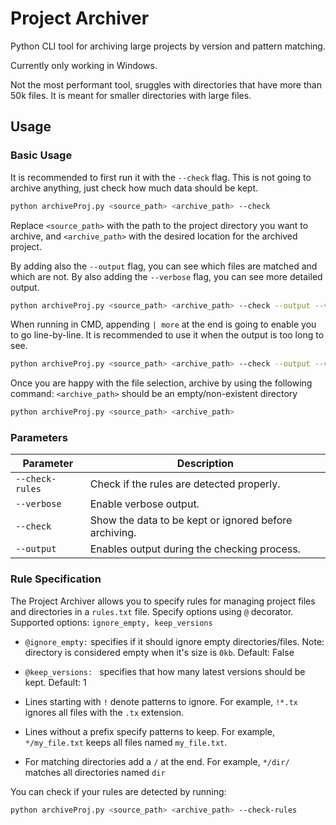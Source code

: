 # Project Archiver

Python CLI tool for archiving large projects by version and pattern matching.

Currently only working in Windows.

Not the most performant tool, sruggles with directories that have more than 50k files. It is meant for smaller directories with large files.

## Usage

### Basic Usage
It is recommended to first run it with  the `--check` flag. This is not going to archive anything, just check how much data should be kept.

```bash
python archiveProj.py <source_path> <archive_path> --check
```
Replace `<source_path>` with the path to the project directory you want to archive, and `<archive_path>` with the desired location for the archived project.

By adding also the `--output` flag, you can see which files are matched and which are not.
By also adding the `--verbose` flag, you can see more detailed output.

```bash
python archiveProj.py <source_path> <archive_path> --check --output --verbose
```

When running in CMD, appending `| more` at the end is going to enable you to go line-by-line. It is recommended to use it when the output is too long to see.

```bash
python archiveProj.py <source_path> <archive_path> --check --output --verbose | more
```

Once you are happy with the file selection, archive by using the following command:
`<archive_path>` should be an empty/non-existent directory

```bash
python archiveProj.py <source_path> <archive_path>
```

### Parameters

| Parameter          | Description                                             |
|--------------------|---------------------------------------------------------|
| `--check-rules`    | Check if the rules are detected properly.               |
| `--verbose`        | Enable verbose output.                                  |
| `--check`          | Show the data to be kept or ignored before archiving.   |
| `--output`         | Enables output during the checking process.             |


### Rule Specification

The Project Archiver allows you to specify rules for managing project files and directories in a `rules.txt` file.
Specify options using `@` decorator.
Supported options: `ignore_empty, keep_versions`

- `@ignore_empty:` specifies if it should ignore empty directories/files. Note: directory is considered empty when it's size is `0kb`. Default: False
- `@keep_versions: ` specifies that how many latest versions should be kept. Default: 1
  
- Lines starting with `!` denote patterns to ignore. For example, `!*.tx` ignores all files with the `.tx` extension.
- Lines without a prefix specify patterns to keep. For example, `*/my_file.txt` keeps all files named `my_file.txt`.
- For matching directories add a `/` at the end. For example, `*/dir/` matches all directories named `dir`

You can check if your rules are detected by running:

```bash
python archiveProj.py <source_path> <archive_path> --check-rules
```


